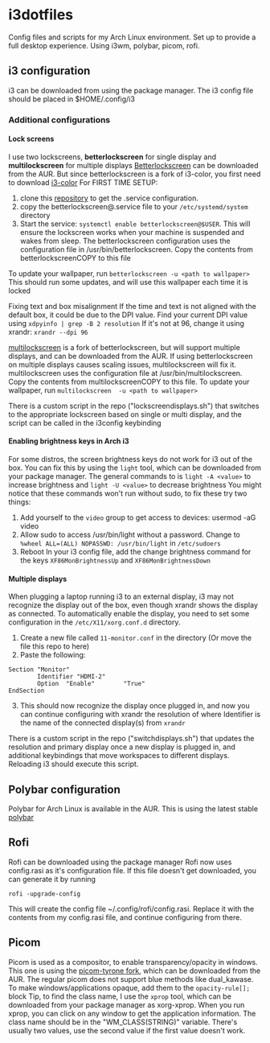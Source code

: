 # i3dotfiles
Config files and scripts for my Arch Linux environment. Set up to provide a full desktop experience. Using i3wm, polybar, picom, rofi. 

## i3 configuration
i3 can be downloaded from using the package manager. The i3 config file should be placed in $HOME/.config/i3
### Additional configurations

#### Lock screens
I use two lockscreens, **betterlockscreen** for single display and **multilockscreen** for multiple displays
[Betterlockscreen](https://aur.archlinux.org/packages/betterlockscreen-git/) can be downloaded from the AUR. But since betterlockscreen is a fork of i3-color, you first need to download [i3-color](https://aur.archlinux.org/packages/i3lock-color/)
For FIRST TIME SETUP:
1) clone this [repository](https://github.com/pavanjadhaw/betterlockscreen) to get the .service configuration. 
2) copy the betterlockscreen@.service file to your ```/etc/systemd/system``` directory
3) Start the service: ```systemctl enable betterlockscreen@$USER```. This will ensure the lockscreen works when your machine is suspended and wakes from sleep.
The betterlockscreen configuration uses the configuration file in /usr/bin/betterlockscreen. Copy the contents from betterlockscreenCOPY to this file

To update your wallpaper, run ```betterlockscreen -u <path to wallpaper>```
This should run some updates, and will use this wallpaper each time it is locked

Fixing text and box misalignment
If the time and text is not aligned with the default box, it could be due to the DPI value.
Find your current DPI value using ```xdpyinfo | grep -B 2 resolution```
If it's not at 96, change it using xrandr: ```xrandr --dpi 96```

[multilockscreen](https://aur.archlinux.org/packages/multilockscreen/) is a fork of betterlockscreen, but will support multiple displays, and can be downloaded from the AUR. If using betterlockscreen on multiple displays causes scaling issues, multilockscreen will fix it.
multilockscreen uses the configuration file at /usr/bin/multilockscreen. Copy the contents from multilockscreenCOPY to this file. 
To update your wallpaper, run ```multilockscreen  -u <path to wallpaper>```

There is a custom script in the repo ("lockscreendisplays.sh") that switches to the appropriate lockscreen based on single or multi display, and the script can be called in the i3config keybinding

#### Enabling brightness keys in Arch i3
For some distros, the screen brightness keys do not work for i3 out of the box. You can fix this by using the  ```light``` tool, which can be downloaded from your package manager. The general commands to is  ```light -A <value>``` to increase brightness and ```light -U <value>``` to decrease brightness
You might notice that these commands won't run without sudo, to fix these try two things:
1) Add yourself to the ```video``` group to get access to devices: usermod -aG <user> video
2) Allow sudo to access /usr/bin/light without a password. Change to ```%wheel ALL=(ALL) NOPASSWD: /usr/bin/light``` in ```/etc/sudoers```
3) Reboot
In your i3 config file, add the change brightness command for the keys  ```XF86MonBrightnessUp``` and ```XF86MonBrightnessDown```

#### Multiple displays
When plugging a laptop running i3 to an external display, i3 may not recognize the display out of the box, even though xrandr shows the display as connected. To automatically enable the display, you need to set some configuration in the ```/etc/X11/xorg.conf.d``` directory.
1) Create a new file called ```11-monitor.conf``` in the directory (Or move the file this repo to here)
2) Paste the following:
``` 
Section "Monitor"
        Identifier "HDMI-2"
        Option  "Enable"        "True"
EndSection
```
3) This should now recognize the display once plugged in, and now you can continue configuring with xrandr the resolution of 
where Identifier is the name of the connected display(s) from ```xrandr```

There is a custom script in the repo ("switchdisplays.sh") that updates the resolution and primary display once a new display is plugged in, and additional keybindings that move workspaces to different displays. Reloading i3 should execute this script.

## Polybar configuration
Polybar for Arch Linux is available in the AUR. This is using the latest stable [polybar](https://aur.archlinux.org/packages/polybar/) 

## Rofi
Rofi can be downloaded using the package manager
Rofi now uses config.rasi as it's configuration file. If this file doesn't get downloaded, you can generate it by running
```
rofi -upgrade-config
```
This will create the config file ~/.config/rofi/config.rasi. Replace it with the contents from my config.rasi file, and continue configuring from there.

## Picom
Picom is used as a compositor, to enable transparency/opacity in windows. This one is using the [picom-tyrone fork](https://aur.archlinux.org/packages/picom-tryone-git/), which can be downloaded from the AUR. The regular picom does not support blue methods like dual_kawase.
To make windows/applications opaque, add them to the ```opacity-rule[]; ``` block
Tip, to find the class name, I use the  ```xprop``` tool, which can be downloaded from your package manager as xorg-xprop. When you run xprop, you can click on any window to get the application information. The class name should be in the "WM_CLASS(STRING)" variable. There's usually two values, use the second value if the first value doesn't work.


